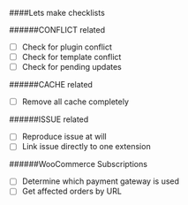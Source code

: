 ####Lets make checklists

######CONFLICT related

* [ ] Check for plugin conflict
* [ ] Check for template conflict
* [ ] Check for pending updates

######CACHE related

* [ ] Remove all cache completely

######ISSUE related

* [ ] Reproduce issue at will
* [ ] Link issue directly to one extension

######WooCommerce Subscriptions

* [ ] Determine which payment gateway is used
* [ ] Get affected orders by URL